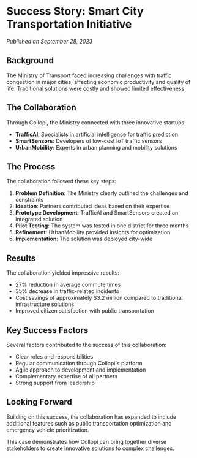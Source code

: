 # Success Story: Smart City Transportation Initiative

*Published on September 28, 2023*

## Background

The Ministry of Transport faced increasing challenges with traffic congestion in major cities, affecting economic productivity and quality of life. Traditional solutions were costly and showed limited effectiveness.

## The Collaboration

Through Collopi, the Ministry connected with three innovative startups:

- **TrafficAI**: Specialists in artificial intelligence for traffic prediction
- **SmartSensors**: Developers of low-cost IoT traffic sensors
- **UrbanMobility**: Experts in urban planning and mobility solutions

## The Process

The collaboration followed these key steps:

1. **Problem Definition**: The Ministry clearly outlined the challenges and constraints
2. **Ideation**: Partners contributed ideas based on their expertise
3. **Prototype Development**: TrafficAI and SmartSensors created an integrated solution
4. **Pilot Testing**: The system was tested in one district for three months
5. **Refinement**: UrbanMobility provided insights for optimization
6. **Implementation**: The solution was deployed city-wide

## Results

The collaboration yielded impressive results:

- 27% reduction in average commute times
- 35% decrease in traffic-related incidents
- Cost savings of approximately $3.2 million compared to traditional infrastructure solutions
- Improved citizen satisfaction with public transportation

## Key Success Factors

Several factors contributed to the success of this collaboration:

- Clear roles and responsibilities
- Regular communication through Collopi's platform
- Agile approach to development and implementation
- Complementary expertise of all partners
- Strong support from leadership

## Looking Forward

Building on this success, the collaboration has expanded to include additional features such as public transportation optimization and emergency vehicle prioritization.

This case demonstrates how Collopi can bring together diverse stakeholders to create innovative solutions to complex challenges. 